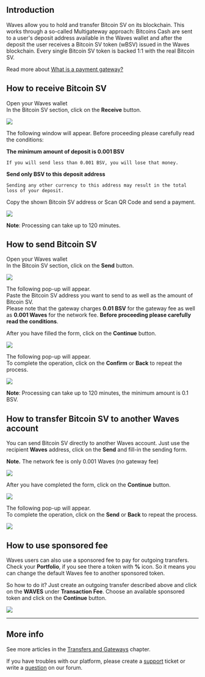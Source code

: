 ## Introduction

Waves allow you to hold and transfer Bitcoin SV on its blockchain. This works through a so-called Multigateway approach: Bitcoins Cash are sent to a user's deposit address available in the Waves wallet and after the deposit the user receives a Bitcoin SV token \(wBSV\) issued in the Waves blockchain. Every single Bitcoin SV token is backed 1:1 with the real Bitcoin SV.

Read more about [What is a payment gateway?](/waves-client/frequently-asked-questions-faq/transfers-and-gateways/payment-gateway.md)

## How to receive Bitcoin SV

Open your Waves wallet  
In the Bitcoin SV section, click on the **Receive** button.

![](/_assets/bsv_transfers_01.png)

The following window will appear. Before proceeding please carefully read the conditions:

**The minimum amount of deposit is 0.001 BSV**
```
If you will send less than 0.001 BSV, you will lose that money.
```
**Send only BSV to this deposit address**
```
Sending any other currency to this address may result in the total loss of your deposit.
```

Copy the shown Bitcoin SV address or Scan QR Code and send a payment.  

![](/_assets/bsv_transfers_02.png)

**Note**: Processing can take up to 120 minutes.

## How to send Bitcoin SV

Open your Waves wallet  
In the Bitcoin SV section, click on the **Send** button.

![](/_assets/bsv_transfers_01.png)

The following pop-up will appear.  
Paste the Bitcoin SV address you want to send to as well as the amount of Bitcoin SV.  
Please note that the gateway charges **0.01 BSV** for the gateway fee as well as **0.001 Waves** for the network fee.
**Before proceeding please carefully read the conditions**.

After you have filled the form, click on the **Continue** button.

![](/_assets/bsv_transfers_04.png)

The following pop-up will appear.  
To complete the operation, click on the **Confirm** or **Back** to repeat the process.

![](/_assets/bsv_transfers_05.png)

**Note**: Processing can take up to 120 minutes, the minimum amount is 0.1 BSV.

## How to transfer Bitcoin SV to another Waves account

You can send Bitcoin SV directly to another Waves account. Just use the recipient **Waves** address, click on the **Send** and fill-in the sending form.

**Note.** The network fee is only 0.001 Waves \(no gateway fee\)

![](/_assets/bsv_transfers_01.png)

After you have completed the form, click on the **Continue** button.

![](/_assets/bsv_transfers_07.png)

The following pop-up will appear.  
To complete the operation, click on the **Send** or **Back** to repeat the process.

![](/_assets/bsv_transfers_08.png)

## How to use sponsored fee

Waves users can also use a sponsored fee to pay for outgoing transfers. Check your **Portfolio**, if you see there a token with **%** icon. So it means you can change the default Waves fee to another sponsored token.

So how to do it? Just create an outgoing transfer described above and click on the **WAVES** under **Transaction Fee**.
Choose an available sponsored token and click on the **Continue** button.

![](/_assets/transaction_fee.png)

___

## More info

See more articles in the [Transfers and Gateways](/waves-client/wallet-management.md) chapter.

If you have troubles with our platform, please create a [support](https://support.wavesplatform.com/) ticket or write a [question](https://forum.wavesplatform.com/) on our forum.
